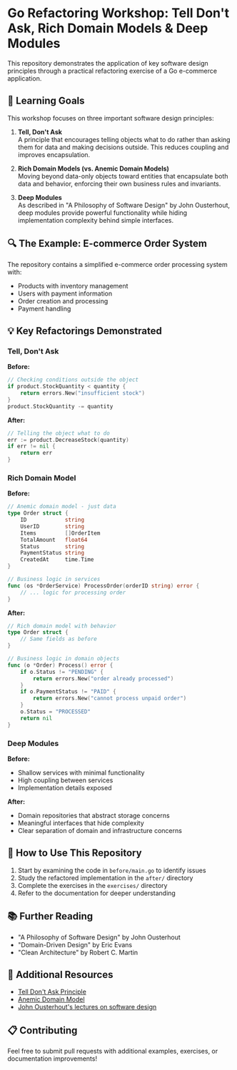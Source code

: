 # Go Refactoring Workshop: Tell Don't Ask, Rich Domain Models & Deep Modules

This repository demonstrates the application of key software design principles through a practical refactoring exercise of a Go e-commerce application.

## 🎯 Learning Goals

This workshop focuses on three important software design principles:

1. **Tell, Don't Ask**  
   A principle that encourages telling objects what to do rather than asking them for data and making decisions outside. This reduces coupling and improves encapsulation.

2. **Rich Domain Models (vs. Anemic Domain Models)**  
   Moving beyond data-only objects toward entities that encapsulate both data and behavior, enforcing their own business rules and invariants.

3. **Deep Modules**  
   As described in "A Philosophy of Software Design" by John Ousterhout, deep modules provide powerful functionality while hiding implementation complexity behind simple interfaces.

## 🔍 The Example: E-commerce Order System

The repository contains a simplified e-commerce order processing system with:

- Products with inventory management
- Users with payment information
- Order creation and processing
- Payment handling

## 💡 Key Refactorings Demonstrated

### Tell, Don't Ask

**Before:**
```go
// Checking conditions outside the object
if product.StockQuantity < quantity {
    return errors.New("insufficient stock")
}
product.StockQuantity -= quantity
```

**After:**
```go
// Telling the object what to do
err := product.DecreaseStock(quantity)
if err != nil {
    return err
}
```

### Rich Domain Model

**Before:**
```go
// Anemic domain model - just data
type Order struct {
    ID            string
    UserID        string
    Items         []OrderItem
    TotalAmount   float64
    Status        string
    PaymentStatus string
    CreatedAt     time.Time
}

// Business logic in services
func (os *OrderService) ProcessOrder(orderID string) error {
    // ... logic for processing order
}
```

**After:**
```go
// Rich domain model with behavior
type Order struct {
    // Same fields as before
}

// Business logic in domain objects
func (o *Order) Process() error {
    if o.Status != "PENDING" {
        return errors.New("order already processed")
    }
    if o.PaymentStatus != "PAID" {
        return errors.New("cannot process unpaid order")
    }
    o.Status = "PROCESSED"
    return nil
}
```

### Deep Modules

**Before:**
- Shallow services with minimal functionality
- High coupling between services
- Implementation details exposed

**After:**
- Domain repositories that abstract storage concerns
- Meaningful interfaces that hide complexity
- Clear separation of domain and infrastructure concerns

## 🚀 How to Use This Repository

1. Start by examining the code in `before/main.go` to identify issues
2. Study the refactored implementation in the `after/` directory
3. Complete the exercises in the `exercises/` directory
4. Refer to the documentation for deeper understanding

## 📚 Further Reading

- "A Philosophy of Software Design" by John Ousterhout
- "Domain-Driven Design" by Eric Evans
- "Clean Architecture" by Robert C. Martin

## 🔗 Additional Resources

- [Tell Don't Ask Principle](https://martinfowler.com/bliki/TellDontAsk.html)
- [Anemic Domain Model](https://martinfowler.com/bliki/AnemicDomainModel.html)
- [John Ousterhout's lectures on software design](https://milkov.tech/assets/psd.pdf)

## 📋 Contributing

Feel free to submit pull requests with additional examples, exercises, or documentation improvements!
